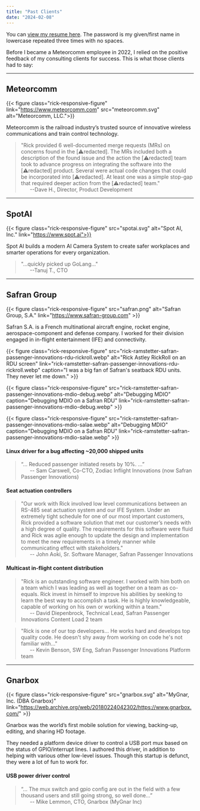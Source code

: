 ```yaml
---
title: "Past Clients"
date: "2024-02-08"
---
```


You can [view my resume here](/files/rick-ramstetter-resume-20231102.pdf). The password is my given/first name in lowercase repeated three times with no spaces.

Before I became a Meteorcomm employee in 2022, I relied on the positive feedback of my consulting clients for success. This is what those clients had to say:


---
## Meteorcomm

{{< figure class="rick-responsive-figure" link="https://www.meteorcomm.com" src="meteorcomm.svg" alt="Meteorcomm, LLC.">}}

Meteorcomm is the railroad industry’s trusted source of innovative wireless communications and train control technology.

> "Rick provided 6 well-documented merge requests (MRs) on concerns found in the [:warning:redacted]. The MRs included both a description of the found issue and the action the [:warning:redacted] team took to advance progress on integrating the software into the [:warning:redacted] product. Several were actual code changes that could be incorporated into [:warning:redacted]. At least one was a simple stop-gap that required deeper action from the [:warning:redacted] team."\
&nbsp; &nbsp; &nbsp;  --Dave H., Director, Product Development

---

## SpotAI

{{< figure class="rick-responsive-figure" src="spotai.svg" alt="Spot AI, Inc." link="https://www.spot.ai">}}

Spot AI builds a modern AI Camera System to create safer workplaces and smarter operations for every organization.

> "...quickly picked up GoLang..."\
&nbsp; &nbsp; &nbsp; --Tanuj T., CTO

---

## Safran Group

{{< figure class="rick-responsive-figure" src="safran.png" alt="Safran Group, S.A." link="https://www.safran-group.com" >}}

Safran S.A. is a French multinational aircraft engine, rocket engine, aerospace-component and defense company. I worked for their division engaged in in-flight entertainment (IFE) and connectivity.

{{< figure class="rick-responsive-figure" src="rick-ramstetter-safran-passenger-innovations-rdu-rickroll.webp" alt="Rick Astley RickRoll on an RDU screen" link="rick-ramstetter-safran-passenger-innovations-rdu-rickroll.webp" caption="I was a big fan of Safran's seatback RDU units. They never let me down." >}}

{{< figure class="rick-responsive-figure" src="rick-ramstetter-safran-passenger-innovations-mdio-debug.webp" alt="Debugging MDIO" caption="Debugging MDIO on a Safran RDU" link="rick-ramstetter-safran-passenger-innovations-mdio-debug.webp" >}}

{{< figure class="rick-responsive-figure" src="rick-ramstetter-safran-passenger-innovations-mdio-salae.webp" alt="Debugging MDIO" caption="Debugging MDIO on a Safran RDU" link="rick-ramstetter-safran-passenger-innovations-mdio-salae.webp" >}}


#### Linux driver for a bug affecting ~20,000 shipped units
> “… Reduced passenger initiated resets by 10%. …”\
&nbsp; &nbsp; &nbsp; -- Sam Carswell, Co-CTO, Zodiac Inflight Innovations (now Safran Passenger Innovations)

#### Seat actuation controllers
> "Our work with Rick involved low level communications between an RS-485 seat actuation system and our IFE System. Under an extremely tight schedule for one of our most important customers, Rick provided a software solution that met our customer’s needs with a high degree of quality. The requirements for this software were fluid and Rick was agile enough to update the design and implementation to meet the new requirements in a timely manner while communicating effect with stakeholders."\
> &nbsp; &nbsp; &nbsp; -- John Aoki, Sr. Software Manager, Safran Passenger Innovations

#### Multicast in-flight content distribution 
> "Rick is an outstanding software engineer. I worked with him both on a team which I was leading as well as together on a team as co-equals. Rick invest in himself to improve his abilities by seeking to learn the best way to accomplish a task. He is highly knowledgeable, capable of working on his own or working within a team."\
&nbsp; &nbsp; &nbsp; -- David Diepenbrock, Technical Lead, Safran Passenger Innovations Content Load 2 team

> "Rick is one of our top developers... He works hard and develops top quality code. He doesn't shy away from working on code he's not familiar with..."\
&nbsp; &nbsp; &nbsp; -- Kevin Benson, SW Eng, Safran Passenger Innovations Platform team

---
## Gnarbox

{{< figure class="rick-responsive-figure" src="gnarbox.svg" alt="MyGnar, Inc. (DBA Gnarbox)" link="https://web.archive.org/web/20180224042302/https://www.gnarbox.com/" >}}


Gnarbox was the world’s first mobile solution for viewing, backing-up, editing, and sharing HD footage. 

They needed a platform device driver to control a USB port mux based on the status of GPIO/interrupt lines. I authored this driver, in addition to helping with various other low-level issues. Though this startup is defunct, they were a lot of fun to work for.


#### USB power driver control

> “… The mux switch and gpio config are out in the field with a few thousand users and still going strong, so well done…”\
&nbsp; &nbsp; &nbsp; -- Mike Lemmon, CTO, Gnarbox (MyGnar Inc)

